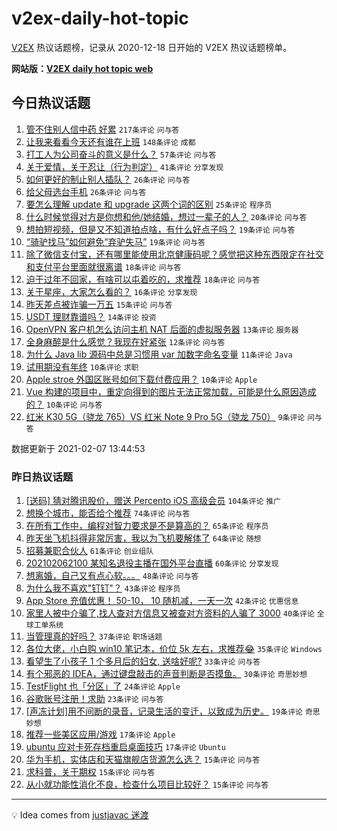 # v2ex-daily-hot-topic

[V2EX](https://www.v2ex.com/) 热议话题榜，记录从 2020-12-18 日开始的 V2EX 热议话题榜单。

**网站版：[V2EX daily hot topic web](https://realleonardo.github.io/v2ex-daily-hot-topic-web/)**

## 今日热议话题

<!-- TODAY BEGIN -->

1. [管不住别人信中药 好累](https://www.v2ex.com/t/751935) `217条评论` `问与答`
1. [让我来看看今天还有谁在上班](https://www.v2ex.com/t/751953) `148条评论` `成都`
1. [打工人为公司奋斗的意义是什么？](https://www.v2ex.com/t/751957) `57条评论` `问与答`
1. [关于爱情，关于忍让（行为判定）](https://www.v2ex.com/t/752027) `41条评论` `分享发现`
1. [如何更好的制止别人插队？](https://www.v2ex.com/t/751992) `26条评论` `问与答`
1. [给父母选台手机](https://www.v2ex.com/t/751938) `26条评论` `问与答`
1. [要怎么理解 update 和 upgrade 这两个词的区别](https://www.v2ex.com/t/751983) `25条评论` `程序员`
1. [什么时候觉得对方是你想和他/她结婚，想过一辈子的人？](https://www.v2ex.com/t/751940) `20条评论` `问与答`
1. [想拍短视频，但是又不知道拍点啥，有什么好点子吗？](https://www.v2ex.com/t/751948) `19条评论` `问与答`
1. [“骑驴找马”如何避免“弃驴失马”](https://www.v2ex.com/t/751934) `19条评论` `问与答`
1. [除了微信支付宝，还有哪里能使用北京健康码呢？感觉把这种东西限定在社交和支付平台里面就很离谱](https://www.v2ex.com/t/751996) `18条评论` `问与答`
1. [迫于过年不回家，有啥可以屯着吃的，求推荐](https://www.v2ex.com/t/751968) `18条评论` `问与答`
1. [关于星座，大家怎么看的？](https://www.v2ex.com/t/752015) `16条评论` `分享发现`
1. [昨天差点被诈骗一万五](https://www.v2ex.com/t/752025) `15条评论` `问与答`
1. [USDT 理财靠谱吗？](https://www.v2ex.com/t/752012) `14条评论` `投资`
1. [OpenVPN 客户机怎么访问主机 NAT 后面的虚拟服务器](https://www.v2ex.com/t/752034) `13条评论` `服务器`
1. [全身麻醉是什么感觉？我现在好紧张](https://www.v2ex.com/t/752040) `12条评论` `问与答`
1. [为什么 Java lib 源码中总是习惯用 var 加数字命名变量](https://www.v2ex.com/t/752013) `11条评论` `Java`
1. [试用期没有年终](https://www.v2ex.com/t/752024) `10条评论` `求职`
1. [Apple stroe 外国区账号如何下载付费应用？](https://www.v2ex.com/t/751969) `10条评论` `Apple`
1. [Vue 构建的项目中，重定向得到的图片无法正常加载，可能是什么原因造成的？](https://www.v2ex.com/t/751937) `10条评论` `问与答`
1. [红米 K30 5G（骁龙 765）VS 红米 Note 9 Pro 5G（骁龙 750）](https://www.v2ex.com/t/752003) `9条评论` `问与答`

数据更新于 2021-02-07 13:44:53

<!-- TODAY END -->

### 昨日热议话题

<!-- YESTERDAY BEGIN -->

1. [[送码] 猜对腾讯股价，赠送 Percento iOS 高级会员](https://www.v2ex.com/t/751757) `104条评论` `推广`
1. [想换个城市，能否给个推荐](https://www.v2ex.com/t/751763) `74条评论` `问与答`
1. [在所有工作中，编程对智力要求是不是算高的？](https://www.v2ex.com/t/751831) `65条评论` `程序员`
1. [昨天坐飞机抖得非常厉害，我以为飞机要解体了](https://www.v2ex.com/t/751842) `64条评论` `随想`
1. [招募兼职合伙人](https://www.v2ex.com/t/751795) `61条评论` `创业组队`
1. [202102062100 某知名退役主播在国外平台直播](https://www.v2ex.com/t/751889) `60条评论` `分享发现`
1. [想离婚，自己又有点心软。。。](https://www.v2ex.com/t/751899) `48条评论` `问与答`
1. [为什么我不喜欢"钉钉"？](https://www.v2ex.com/t/751881) `43条评论` `程序员`
1. [App Store 充值优惠！ 50-10， 10 随机减，一天一次](https://www.v2ex.com/t/751745) `42条评论` `优惠信息`
1. [家里人被中介骗了,找人查对方信息又被查对方资料的人骗了 3000](https://www.v2ex.com/t/751809) `40条评论` `全球工单系统`
1. [当管理真的好吗？](https://www.v2ex.com/t/751739) `37条评论` `职场话题`
1. [各位大佬，小白购 win10 笔记本，价位 5k 左右，求推荐😂](https://www.v2ex.com/t/751738) `35条评论` `Windows`
1. [看望生了小孩子 1 个多月后的妇女, 送啥好呢?](https://www.v2ex.com/t/751773) `33条评论` `问与答`
1. [有个邪恶的 IDEA，通过键盘敲击的声音判断是否摸鱼。](https://www.v2ex.com/t/751849) `30条评论` `奇思妙想`
1. [TestFlight 也「分区」了](https://www.v2ex.com/t/751803) `24条评论` `Apple`
1. [谷歌账号注册！求助](https://www.v2ex.com/t/751821) `23条评论` `问与答`
1. [[声冻计划]用不间断的录音，记录生活的变迁，以致成为历史。](https://www.v2ex.com/t/751892) `19条评论` `奇思妙想`
1. [推荐一些美区应用/游戏](https://www.v2ex.com/t/751894) `17条评论` `Apple`
1. [ubuntu 应对卡死存档重启桌面技巧](https://www.v2ex.com/t/751883) `17条评论` `Ubuntu`
1. [华为手机，实体店和天猫旗舰店货源怎么选？](https://www.v2ex.com/t/751824) `15条评论` `问与答`
1. [求科普，关于期权](https://www.v2ex.com/t/751755) `15条评论` `问与答`
1. [从小就功能性消化不良，检查什么项目比较好？](https://www.v2ex.com/t/751733) `15条评论` `问与答`

<!-- YESTERDAY END -->

---

💡 Idea comes from [justjavac 迷渡](https://github.com/justjavac/)
